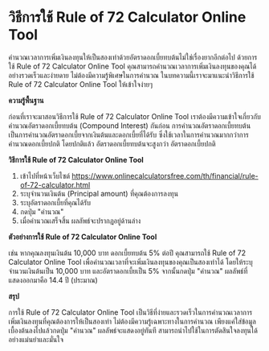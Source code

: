 วิธีการใช้ Rule of 72 Calculator Online Tool
============================================

คำนวณเวลาการเพิ่มเงินลงทุนให้เป็นสองเท่าด้วยอัตราดอกเบี้ยทบต้นไม่ใช่เรื่องยากอีกต่อไป ด้วยการใช้ Rule of 72 Calculator Online Tool คุณสามารถคำนวณเวลาการเพิ่มเงินลงทุนของคุณได้อย่างรวดเร็วและง่ายดาย ไม่ต้องมีความรู้พิเศษในการคำนวณ ในบทความนี้เราจะมาแนะนำวิธีการใช้ Rule of 72 Calculator Online Tool ให้เข้าใจง่ายๆ

**ความรู้พื้นฐาน**

ก่อนที่เราจะมาสอนวิธีการใช้ Rule of 72 Calculator Online Tool เราต้องมีความเข้าใจเกี่ยวกับคำนวณอัตราดอกเบี้ยทบต้น (Compound Interest) กันก่อน การคำนวณอัตราดอกเบี้ยทบต้นเป็นการคำนวณอัตราดอกเบี้ยจากเงินต้นและดอกเบี้ยที่ได้รับ ซึ่งใช้เวลาในการคำนวณมากกว่าการคำนวณดอกเบี้ยปกติ โดยปกติแล้ว อัตราดอกเบี้ยทบต้นจะสูงกว่า อัตราดอกเบี้ยปกติ

**วิธีการใช้ Rule of 72 Calculator Online Tool**

1. เข้าไปที่หน้าเว็บไซต์ <https://www.onlinecalculatorsfree.com/th/financial/rule-of-72-calculator.html>
2. ระบุจำนวนเงินต้น (Principal amount) ที่คุณต้องการลงทุน
3. ระบุอัตราดอกเบี้ยที่คุณได้รับ
4. กดปุ่ม "คำนวณ"
5. เมื่อคำนวณเสร็จสิ้น ผลลัพธ์จะปรากฏอยู่ด้านล่าง

**ตัวอย่างการใช้ Rule of 72 Calculator Online Tool**

เช่น หากคุณลงทุนเงินต้น 10,000 บาท ดอกเบี้ยทบต้น 5% ต่อปี คุณสามารถใช้ Rule of 72 Calculator Online Tool เพื่อคำนวณเวลาที่จะเพิ่มเงินลงทุนของคุณเป็นสองเท่าได้ โดยให้ระบุจำนวนเงินต้นเป็น 10,000 บาท และอัตราดอกเบี้ยเป็น 5% จากนั้นกดปุ่ม "คำนวณ" ผลลัพธ์ที่แสดงออกมาคือ 14.4 ปี (ประมาณ)

**สรุป**

การใช้ Rule of 72 Calculator Online Tool เป็นวิธีที่ง่ายและรวดเร็วในการคำนวณเวลาการเพิ่มเงินลงทุนที่คุณต้องการให้เป็นสองเท่า ไม่ต้องมีความรู้เฉพาะทางในการคำนวณ เพียงแค่ใส่ข้อมูลเบื้องต้นลงไปแล้วกดปุ่ม "คำนวณ" ผลลัพธ์จะแสดงอยู่ทันที สามารถนำไปใช้ในการตัดสินใจลงทุนได้อย่างแม่นยำและมั่นใจ